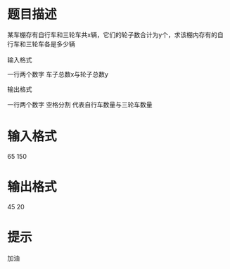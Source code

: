 # 

 
 # 题目描述 
<p><span style="line-height: 20.7999992370605px;">某车棚存有自行车和三轮车共x辆，它们的轮子数合计为y个，求该棚内存有的自行车和三轮车各是多少辆</span></p>

<p>输入格式</p>

<p><span style="line-height: 20.7999992370605px;">一行两个数字&nbsp;车子总数x与轮子总数y</span></p>

<p><span style="line-height: 20.7999992370605px;">输出格式</span></p>

<p><span style="line-height: 20.7999992370605px;">一行两个数字&nbsp;空格分割&nbsp;代表自行车数量与三轮车数量</span></p> 

 
 # 输入格式 
<p>65&nbsp;150</p> 

 
 # 输出格式 
<p>45&nbsp;20</p> 

 
 # 提示 
<p>加油</p> 
